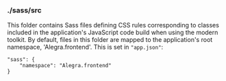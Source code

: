 ### ./sass/src

This folder contains Sass files defining CSS rules corresponding to classes
included in the application's JavaScript code build when using the modern toolkit.
By default, files in this folder are mapped to the application's root namespace, 'Alegra.frontend'.
This is set in `"app.json"`:

    "sass": {
        "namespace": "Alegra.frontend"
    }